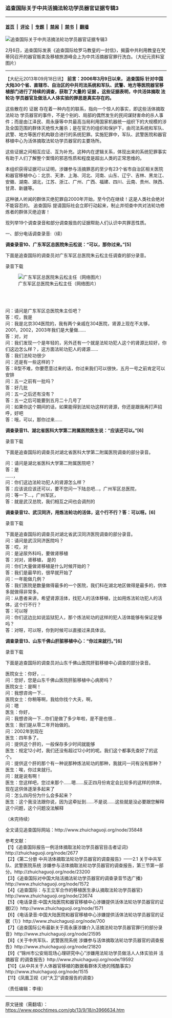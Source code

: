 ### 追查国际关于中共活摘法轮功学员器官证据专辑3

---

#### [首页](../../../..?n3966634) &nbsp;|&nbsp; [评论](../../../../../epoch-comment?n3966634) &nbsp;|&nbsp; [专题](../../../../../epoch-special?n3966634) &nbsp;|&nbsp; [禁闻](../../../../../epoch-news?n3966634) &nbsp;|&nbsp; [禁书](../../../../../books?n3966634) &nbsp;|&nbsp; [翻墙](https://github.com/gfw-breaker/nogfw/blob/master/README.md?n3966634)


<div><img alt="追查国际关于中共活摘法轮功学员器官证据专辑3" class="attachment-djy_600_400 size-djy_600_400 wp-post-image" src="https://i.epochtimes.com/assets/uploads/2013/09/1309181046332003-600x400.jpg"/>
<div class="caption">
 <p>
  2月6日，追查国际发表《追查国际给罗马教皇的一封信》，揭露中共利用教皇在梵蒂冈召开的器官贩卖及移植旅游峰会上为中共活摘器官罪行洗白。（大纪元资料室图片）
 </p>
</div></div><hr/><div class="post_content" id="artbody" itemprop="articleBody">
 <!-- article content begin -->
 <p>
  【大纪元2013年09月18日讯】
  <b>
   前言：2006年3月9日以来，
   <ok href="https://www.epochtimes.com/gb/tag/%E8%BF%BD%E6%9F%A5%E5%9B%BD%E9%99%85.html">
    追查国际
   </ok>
   针对中国大陆30个省、直辖市、自治区的中共司法系统和军队、武警、地方等医院器官移植部门进行了持续的调查，获取了大量的
   <ok href="https://www.epochtimes.com/gb/tag/%E8%AF%81%E6%8D%AE.html">
    证据
   </ok>
   。这些证据表明，中共活体摘取
   <ok href="https://www.epochtimes.com/gb/tag/%E6%B3%95%E8%BD%AE%E5%8A%9F.html">
    法轮功
   </ok>
   学员器官及做活人人体实验的罪恶是真实存在的。
  </b>
 </p>
 <p>
  这些散在的
  <ok href="https://www.epochtimes.com/gb/tag/%E8%AF%81%E6%8D%AE.html">
   证据
  </ok>
  存在着一种内在的联系，指向一个惊人的事实，即这些活体摘取
  <ok href="https://www.epochtimes.com/gb/tag/%E6%B3%95%E8%BD%AE%E5%8A%9F.html">
   法轮功
  </ok>
  学员器官的事件，不是个别的、局部的偶然发生的民间谋财害命的杀人事件；而是由江泽民、周永康等中共最高当局利用国家机器统一组织下的大规模的涉及全国范围的群体灭绝性大屠杀；是在官方的组织和保护下，由司法系统和军队、武警、地方等医疗机构联合进行的系统犯罪。实施犯罪中，军队、武警医院和器官移植中心为活体摘取法轮功学员器官的主要场所。
 </p>
 <p>
  这些证据之间相互应证、互为补充。这种内在逻辑关系，体现出来的系统犯罪事实有助于人们了解整个案情的邪恶性质和程度是超出人类的正常思维的。
 </p>
 <p>
  本组织获得证据可以证明，涉嫌参与活摘罪恶的至少有23个省市自治区相关医院和器官移植中心：北京、天津、上海、河北、河南、山东、辽宁、吉林、黑龙江、安徽、湖南、湖北，江苏、浙江、广州、广西、福建、四川、云南、贵州、陕西、甘肃、新疆等。
 </p>
 <p>
  这种骇人听闻的群体灭绝犯罪自2000年开始，至今仍在继续！这是人类社会绝对不能容忍的。
  <ok href="https://www.epochtimes.com/gb/tag/%E8%BF%BD%E6%9F%A5%E5%9B%BD%E9%99%85.html">
   追查国际
  </ok>
  提请国际社会立即行动起来，制止并彻查中共对法轮功修炼者的群体灭绝迫害！
 </p>
 <p>
  现列举19个调查录音和部分调查报告的证据帮助人们认识中共罪恶性质。
 </p>
 <p>
  一、部分电话调查录音:（续）
 </p>
 <p>
  <b>
   调查录音10、广东军区总医院朱云松说：“可以，那你过来。”[5]
  </b>
 </p>
 <p>
  下面是追查国际的调查员对广东军区总医院朱云松主任调查的部分录音。
 </p>
 <p>
  <ok href="http://www.zhuichaguoji.org/sites/default/files/files/report/2013/09/35848_10-guangzhoujunqu.zong_.yi_.yuan_.zhuren.zhuyunsong.mp3">
   录音下载
  </ok>
 </p>
 <p>
  <figure aria-describedby="caption-attachment-6749168" class="wp-caption aligncenter" id="attachment_6749168" style="width: 300px">
   <ok href=" https://i.epochtimes.com/assets/uploads/2013/09/1309172355342329.jpg" rel="noreferrer noopener" target="_blank">
    <img alt="广东军区总医院朱云松主任（网络图片）
" class="size-large wp-image-6749168" src="https://i.epochtimes.com/assets/uploads/2013/09/1309172355342329.jpg" title="广东军区总医院朱云松主任（网络图片）
"/>
   </ok>
   <br/><figcaption class="wp-caption-text" id="caption-attachment-6749168">
    广东军区总医院朱云松主任（网络图片）
    <br/>
   </figcaption><br/>
  </figure><br/>
  <br/>
  问：请问是广东军区总医院朱主任吧？
  <br/>
  答：哎，我是
  <br/>
  问：我是北京304医院的，我有两个亲戚在304医院，肾源上现在不太够，2001，2002，2003年我们是大量做……
  <br/>
  答：对，对
  <br/>
  问：我们发现一个是年轻的，另外还有一个就是法轮功犯人这个的肾源比较好，你们这边怎么样？，这方面法轮功犯人的肾源……
  <br/>
  答：我们法轮功很少
  <br/>
  问：还是有一些这样的？
  <br/>
  答：B型不难，你要愿意过来的话，你过来我们可以很快，五月一号之前肯定可以安排
  <br/>
  问：五一之前有一批吗？
  <br/>
  答：好几批
  <br/>
  问：五一之后还有没有？
  <br/>
  答：五一之后可能要到五月二十几号了
  <br/>
  问：如果你这个期间的话，如果能得到法轮功这样的肾源，你还是跟我再打声招呼，好吧
  <br/>
  答：哦，可以，那你过来……
 </p>
 <p>
  <b>
   调查录音11、湖北省医科大学第二附属医院医生说：“应该还可以。”[6]
  </b>
 </p>
 <p>
  <ok href="http://www.zhuichaguoji.org/sites/default/files/files/report/2013/09/35848_11-wuhai.mp3">
   录音下载
  </ok>
 </p>
 <p>
  下面是追查国际的调查员对湖北省医科大学第二附属医院调查的部分录音。
 </p>
 <p>
  问：请问是湖北省医科大学第二附属医院吧？
  <br/>
  答：是
  <br/>
  ……，
  <br/>
  问：你们这边法轮功犯人的肾源怎么样？
  <br/>
  答：应该说应该还可以，要不您问一下陆总吧…，广州军区总医院，
  <br/>
  问：等一下…，广州军区，
  <br/>
  答：就是武汉总院，我们相互之间也会调剂的
 </p>
 <p>
  <b>
   调查录音12、武汉同济，用炼法轮功的活体，这个行不行？答：可以呀。[6]
  </b>
 </p>
 <p>
  <ok href="http://www.zhuichaguoji.org/sites/default/files/files/report/2013/09/35848_12-wuhan-tongji.mp3">
   录音下载
  </ok>
 </p>
 <p>
  下面是追查国际的调查员对湖北省武汉同济医院调查的部分录音。
  <br/>
  问：请问是武汉同济医院吗？
  <br/>
  答：哎，对
  <br/>
  问：是泌尿外科吗，要做肾移植
  <br/>
  答：对对，肾移植， 是的
  <br/>
  问：你们大量做肾移植是什么时候开始的？
  <br/>
  答：我们是最早的，很早就开始了
  <br/>
  问：一年能做几例？
  <br/>
  答：我们医院是数量做得最多的一个医院，我们科在湖北地区做得是最多的，供体多就做得非常多。
  <br/>
  问：从患者来讲，希望肾源活体，找犯人的活体移植，比如用炼法轮功犯人的活体，这个行不行？
  <br/>
  答：可以呀
  <br/>
  问：你们这边比如说监狱犯人，那个炼法轮功的这样的犯人活体能够有保证足够吗？
  <br/>
  答：对呀，可以呀，你到时候可以直接过来具体谈。
 </p>
 <p>
  <b>
   调查录音13、山东千佛山肝脏移植中心：“你过来就行。”[6]
  </b>
 </p>
 <p>
  <ok href="http://www.zhuichaguoji.org/sites/default/files/files/report/2013/09/35848_13-shandong.mp3">
   录音下载
  </ok>
 </p>
 <p>
  下面是追查国际的调查员对山东千佛山医院肝脏移植中心调查的部分录音。
 </p>
 <p>
  医院女士：你好，…
  <br/>
  问：您好，您是山东千佛山医院肝脏移植中心病房吗？
  <br/>
  医院女士：是啊！
  <br/>
  问：我想咨询一下…
  <br/>
  医院女士：你稍等啊，我给你找个大夫，啊，
  <br/>
  问：嗯
  <br/>
  医生：你好，
  <br/>
  问：我想咨询一下…你们是做了多少年啦，是不是也很…
  <br/>
  医生：我们是从零二年开始做的。
  <br/>
  问：2002年到现在
  <br/>
  医生：四年多了。
  <br/>
  问：提供这个肝的，一般保存多少时间就能够
  <br/>
  医生：规定12小时，我们还没有超过12小时的呢。我们这个都事先查好了的这个。
  <br/>
  问：提供这个肝的那个有一种说那种炼法轮功的那种，我就问一问有没有那种？
  <br/>
  医生：唉，你过来就行。
  <br/>
  问：就是说有啊！
  <br/>
  医生：您这样吧，您过来那个……嗯……反正四月份肯定会比较多的这样的供体，现在这供体逐渐多起来了
  <br/>
  问：怎么四月份为什么会多起来？
  <br/>
  医生：这个我没法跟你说，因为这牵扯到……不是说……这些就是没必要跟您解释这个问题，这个问题没法解释
 </p>
 <p>
  （未完待续）
 </p>
 <p>
  全文请见追查国际网站：http://www.zhuichaguoji.org/node/35848
 </p>
 <p>
  参考文献：
  <br/>
  【1】《追查国际报告一例活体摘取法轮功学员器官目击者证词》http://zhuichaguoji.org/node/2677
  <br/>
  【2】《第二分册 中共活体摘取法轮功学员器官的调查报告》——2.1 关于中共军队、武警医院系统 涉嫌参与活体摘取法轮功学员器官的调查报告，第三节第一部分。http://zhuichaguoji.org/node/23200
  <br/>
  【3】《追查国际对中国大陆活摘法轮功学员器官的调查录音节选广播》http://www.zhuichaguoji.org/node/1572
  <br/>
  【4】《追查国际：与王立军合作的移植医生承认摘取法轮功学员器官》http://www.zhuichaguoji.org/node/23674
  <br/>
  【5】《电话录音:中国大陆医院和器官移植中心涉嫌提供活体法轮功学员器官的证据(2)》http://www.zhuichaguoji.org/node/1571
  <br/>
  【6】《电话录音:中国大陆医院和器官移植中心涉嫌提供活体法轮功学员器官的证据（1）》http://www.zhuichaguoji.org/node/700
  <br/>
  【7】《追查国际公布最新关于周永康涉嫌介入活摘法轮功学员器官罪行的部分录音》http://www.zhuichaguoji.org/node/21595
  <br/>
  【8】《关于中共军队、武警医院系统 涉嫌参与活体摘取法轮功学员器官的调查报告》http://www.zhuichaguoji.org/node/21820
  <br/>
  【9】《“锦州市公安局现场心理研究中心”涉嫌用法轮功学员做活人人体实验并
  <ok href="https://www.epochtimes.com/gb/tag/%E6%B4%BB%E6%91%98%E5%99%A8%E5%AE%98.html">
   活摘器官
  </ok>
  的调查报告》http://www.zhuichaguoji.org/node/19592
  <br/>
  【10】《从中共关于人体器官移植的数据看群体灭绝的残酷事实》http://www.zhuichaguoji.org/node/1515
  <br/>
  【11】《凤凰卫视《对“大卫”调查报告的调查》
 </p>
 <p>
  （责任编辑：李缘）
 </p>
 <!-- article content end -->
 <div id="below_article_ad">
 </div>
</div>


---

原文链接（需翻墙）：https://www.epochtimes.com/gb/13/9/18/n3966634.htm